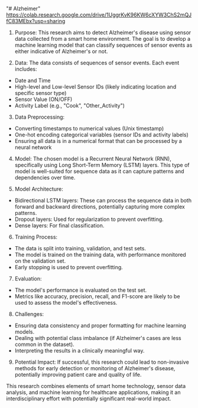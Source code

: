 "# Alzheimer" 
https://colab.research.google.com/drive/1UggrKvK96KW6cXYW3ChS2mQJfC83MEbx?usp=sharing


1. Purpose:
This research aims to detect Alzheimer's disease using sensor data collected from a smart home environment. The goal is to develop a machine learning model that can classify sequences of sensor events as either indicative of Alzheimer's or not.

2. Data:
The data consists of sequences of sensor events. Each event includes:
- Date and Time
- High-level and Low-level Sensor IDs (likely indicating location and specific sensor type)
- Sensor Value (ON/OFF)
- Activity Label (e.g., "Cook", "Other_Activity")

3. Data Preprocessing:
- Converting timestamps to numerical values (Unix timestamp)
- One-hot encoding categorical variables (sensor IDs and activity labels)
- Ensuring all data is in a numerical format that can be processed by a neural network

4. Model:
The chosen model is a Recurrent Neural Network (RNN), specifically using Long Short-Term Memory (LSTM) layers. This type of model is well-suited for sequence data as it can capture patterns and dependencies over time.

5. Model Architecture:
- Bidirectional LSTM layers: These can process the sequence data in both forward and backward directions, potentially capturing more complex patterns.
- Dropout layers: Used for regularization to prevent overfitting.
- Dense layers: For final classification.

6. Training Process:
- The data is split into training, validation, and test sets.
- The model is trained on the training data, with performance monitored on the validation set.
- Early stopping is used to prevent overfitting.

7. Evaluation:
- The model's performance is evaluated on the test set.
- Metrics like accuracy, precision, recall, and F1-score are likely to be used to assess the model's effectiveness.

8. Challenges:
- Ensuring data consistency and proper formatting for machine learning models.
- Dealing with potential class imbalance (if Alzheimer's cases are less common in the dataset).
- Interpreting the results in a clinically meaningful way.

9. Potential Impact:
If successful, this research could lead to non-invasive methods for early detection or monitoring of Alzheimer's disease, potentially improving patient care and quality of life.

This research combines elements of smart home technology, sensor data analysis, and machine learning for healthcare applications, making it an interdisciplinary effort with potentially significant real-world impact.
